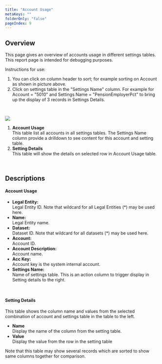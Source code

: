 ```yaml
---
title: "Account Usage"
metaKeys: ""
folderOnly: "false"
pageIndex: 9
---
```


## Overview
This page gives an overview of accounts usage in different settings tables. This report page is intended for debugging purposes.

Instructions for use:

1. You can click on column header to sort; for example sorting on Account as shown in picture above.
2. Click on settings table in the "Settings Name" column. For example for Account = "5010" and Settings Name = "PensionEmployerPct" to bring up the display of 3 records in Settings Details.
<br/>

![](https://profitbasedocs.blob.core.windows.net/plannerimages/finance-settings-account-usage.jpg)

1. **Account Usage**<br/>
This table list all accounts in all settings tables. The Settings Name column provide a drilldown to see content for this account and setting table.
2. **Setting Details**<br/>
This table will show the details on selected row in Account Usage table.
<br/>

## Descriptions
#### Account Usage

- **Legal Entity:**<br/>
Legal Entity ID. Note that wildcard for all Legal Entities (*) may be used here.
- **Name:**<br/>
Legal Entity name.
- **Dataset:**<br/>
Dataset ID. Note that wildcard for all datasets (*) may be used here.
- **Account:**<br/>
Account ID.
- **Account Description:**<br/>
Account name.
- **Acc Key:**<br/>
Account key is the system internal account.
- **Settings Name:**<br/>
Name of settings table. This is an action column to trigger display in Setting details to the right.

<br/>

#### Setting Details
This table shows the column name and values from the selected combination of account and settings table in the table to the left.

- **Name**<br/>
Display the name of the column from the setting table.
- **Value**<br/>
Display the value from the row in the setting table

Note that this table may show several records which are sorted to show same columns together for comparison.

